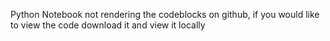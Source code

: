 Python Notebook not rendering the codeblocks on github, if you would like to view the code download it and view it locally
